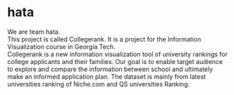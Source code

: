 # hata
We are team hata.<br/>
This project is called Collegerank. It is a project for the Information Visualization course in Georgia Tech. <br/>
Collegerank is a new information visualization tool of university rankings for college applicants and their families. Our goal is to enable target audience to explore and compare the information between school and ultimately make an informed application plan. The dataset is mainly from latest universities ranking of Niche.com and QS universities Ranking.

